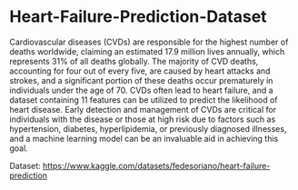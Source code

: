 # Heart-Failure-Prediction-Dataset

Cardiovascular diseases (CVDs) are responsible for the highest number of deaths worldwide, claiming an estimated 17.9 million lives annually, which represents 31% of all deaths globally. The majority of CVD deaths, accounting for four out of every five, are caused by heart attacks and strokes, and a significant portion of these deaths occur prematurely in individuals under the age of 70. CVDs often lead to heart failure, and a dataset containing 11 features can be utilized to predict the likelihood of heart disease. Early detection and management of CVDs are critical for individuals with the disease or those at high risk due to factors such as hypertension, diabetes, hyperlipidemia, or previously diagnosed illnesses, and a machine learning model can be an invaluable aid in achieving this goal.

Dataset: https://www.kaggle.com/datasets/fedesoriano/heart-failure-prediction
